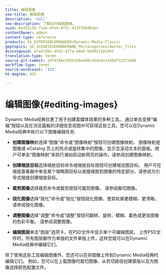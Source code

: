 ```yaml
---
title: 编辑图像
seo-title: 编辑图像
description: 'null'
seo-description: 了解如何编辑图像。
uuid: 6e453c5b-71ab-47e4-8f3c-43357b846abc
contentOwner: admin
content-type: reference
products: SG_EXPERIENCEMANAGER/Dynamic-Media-Classic
geptopics: SG_SCENESEVENONDEMAND_PK/categories/master_files
discoiquuid: efa2c56e-4543-47fa-a4e8-b94021102d01
translation-type: tm+mt
source-git-commit: 1df4f88ef856160ee06c43dc6ec430df122f2408
workflow-type: tm+mt
source-wordcount: '315'
ht-degree: 42%

---
```



# 编辑图像{#editing-images}

Dynamic Media经典优惠了用于创建富媒体效果的多种工具。 通过单击变换“编辑”按钮以及在浏览面板的详细信息视图中可获得这些工具。您可以在Dynamic Media经典中执行以下图像编辑任务:

* **创建图像映**&#x200B;射选择“图像”命令或“图像映射”按钮可创建图像映射。 图像映射是图像或 eCatalog 页上的热点或旋转集中的图像，显示含滚动文本的面板。用户可单击“图像映射”来执行诸如启动新网页的操作。请参阅创建图像映射。

* **创建缩放目标**&#x200B;选择缩放目标命令或缩放目标按钮可创建缩览图目标。 用户可在缩放查看器中单击某个缩略图目标以直接缩放到图像的特定部分。请参阅为引导式缩放创建缩放目标。

* **裁剪图像**&#x200B;选择裁剪命令或裁剪按钮可裁剪图像。 请参阅裁切图像。

* **锐化图像**&#x200B;选择“锐化”命令或“锐化”按钮锐化图像，使其轮廓更模糊、更清晰。 请参阅锐化图像。

* **调整图像**&#x200B;选择“调整”命令或“调整”按钮可翻转、旋转、模糊、着色或更改图像的色彩平衡。 请参阅调整图像。

* **编辑图层**&#x200B;单击“图层”选项卡，在PSD文件中显示单个可编辑图层。 上传PSD文件时，所有图层都作为单独的文件单独上传，这样您就可以在Dynamic Media经典中编辑它们。

除了使用这些工具编辑图像外，您还可以在将图像上传到Dynamic Media经典时编辑它们。 例如，您可以在上载图像时裁切图像、从剪切路径创建蒙版以及为图像选择颜色配置文件。
